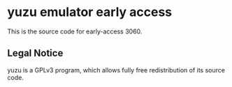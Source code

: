 yuzu emulator early access
=============

This is the source code for early-access 3060.

## Legal Notice

yuzu is a GPLv3 program, which allows fully free redistribution of its source code.